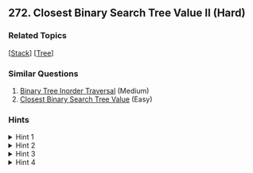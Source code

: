 <!--|This file generated by command(leetcode description); DO NOT EDIT.    |-->
<!--+----------------------------------------------------------------------+-->
<!--|@author    Openset <openset.wang@gmail.com>                           |-->
<!--|@link      https://github.com/openset                                 |-->
<!--|@home      https://github.com/openset/leetcode                        |-->
<!--+----------------------------------------------------------------------+-->

## 272. Closest Binary Search Tree Value II (Hard)



### Related Topics
  [[Stack](https://github.com/openset/leetcode/tree/master/tag/stack/README.md)]
  [[Tree](https://github.com/openset/leetcode/tree/master/tag/tree/README.md)]

### Similar Questions
  1. [Binary Tree Inorder Traversal](https://github.com/openset/leetcode/tree/master/problems/binary-tree-inorder-traversal) (Medium)
  1. [Closest Binary Search Tree Value](https://github.com/openset/leetcode/tree/master/problems/closest-binary-search-tree-value) (Easy)

### Hints
<details>
<summary>Hint 1</summary>
Consider implement these two helper functions:
<ol type="i"><li><code>getPredecessor(N)</code>, which returns the next smaller node to N.</li>
<li><code>getSuccessor(N)</code>, which returns the next larger node to N.</li>
</ol>
</details>
<details>
<summary>Hint 2</summary>
Try to assume that each node has a parent pointer, it makes the problem much easier.
</details>
<details>
<summary>Hint 3</summary>
Without parent pointer we just need to keep track of the path from the root to the current node using a stack.
</details>
<details>
<summary>Hint 4</summary>
You would need two stacks to track the path in finding predecessor and successor node separately.
</details>
